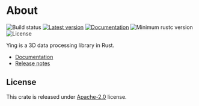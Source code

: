 
# About
![Build status](https://github.com/RustVis/ying/actions/workflows/rust.yml/badge.svg)
[![Latest version](https://img.shields.io/crates/v/ying.svg)](https://crates.io/crates/ying)
[![Documentation](https://docs.rs/ying/badge.svg)](https://docs.rs/ying)
![Minimum rustc version](https://img.shields.io/badge/rustc-1.56+-yellow.svg)
![License](https://img.shields.io/crates/l/ying.svg)

Ying is a 3D data processing library in Rust.

- [Documentation](https://docs.rs/ying)
- [Release notes](https://github.com/RustVis/ying/releases)

## License
This crate is released under [Apache-2.0](LICENSE) license.

